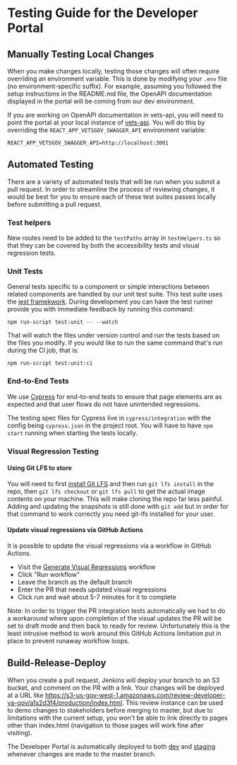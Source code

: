 # Testing Guide for the Developer Portal

## Manually Testing Local Changes

When you make changes locally, testing those changes will often require overriding an environment variable.
This is done by modifying your `.env` file (no environment-specific suffix). For example, assuming you
followed the setup instructions in the README.md file, the OpenAPI documentation displayed in the portal will
be coming from our dev environment.

If you are working on OpenAPI documentation in vets-api, you will need to point the portal at your local
instance of [vets-api](https://github.com/department-of-veterans-affairs/vets-api#base-setup). You will do
this by overriding the `REACT_APP_VETSGOV_SWAGGER_API` environment variable:

```
REACT_APP_VETSGOV_SWAGGER_API=http://localhost:3001
```

## Automated Testing

There are a variety of automated tests that will be run when you submit a pull request. In order to streamline
the process of reviewing changes, it would be best for you to ensure each of these test suites passes locally
before submitting a pull request.

### Test helpers

New routes need to be added to the `testPaths` array in `testHelpers.ts` so that they can be covered by both the accessibility tests and visual regression tests.

### Unit Tests

General tests specific to a component or simple interactions between related components are handled by our
unit test suite. This test suite uses the [jest framekwork](https://jestjs.io/). During development you can
have the test runner provide you with immediate feedback by running this command:

```
npm run-script test:unit -- --watch
```

That will watch the files under version control and run the tests based on the files you modify. If you would
like to run the same command that's run during the CI job, that is:

```
npm run-script test:unit:ci
```

### End-to-End Tests

We use [Cypress](https://www.cypress.io/) for end-to-end tests to ensure that page elements are as expected and that user flows do not have unintended regressions.

The testing spec files for Cypress live in `cypress/integration` with the config being `cypress.json` in the project root. You will have to have `npm start` running when starting the tests locally.

### Visual Regression Testing

#### Using Git LFS to store

You will need to first [install Git LFS](https://github.com/git-lfs/git-lfs/wiki/Installation) and then run `git lfs install` in the repo, then `git lfs checkout` or `git lfs pull` to get the actual image contents on your machine. This will make cloning the repo far less painful. Adding and updating the snapshots is still done with `git add` but in order for that command to work correctly you need git-lfs installed for your user.

#### Update visual regressions via GitHub Actions

It is possible to update the visual regressions via a workflow in GitHub Actions.

- Visit the [Generate Visual Regressions](https://github.com/department-of-veterans-affairs/developer-portal/actions/workflows/generate-visual-regressions.yml) workflow
- Click "Run workflow"
- Leave the branch as the default branch
- Enter the PR that needs updated visual regressions
- Click run and wait about 5-7 minutes for it to complete

Note: In order to trigger the PR integration tests automatically we had to do a workaround where upon completion of the visual updates the PR will be set to draft mode and then back to ready for review. Unfortunately this is the least intrusive method to work around this GitHub Actions limitation put in place to prevent runaway workflow loops.

## Build-Release-Deploy

When you create a pull request, Jenkins will deploy your branch to an S3 bucket, and comment on the PR with a link. Your changes will be deployed at a URL like https://s3-us-gov-west-1.amazonaws.com/review-developer-va-gov/a1s2d3f4/production/index.html. This review instance can be used to demo changes to stakeholders before merging to master, but due to limitations with the current setup, you won't be able to link directly to pages other than index.html (navigation to those pages will work fine after visiting).

The Developer Portal is automatically deployed to both [dev](https://dev-developer.va.gov/) and [staging](https://staging-developer.va.gov/) whenever changes are made to the master branch.
